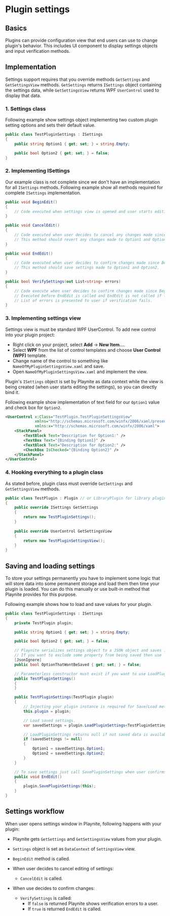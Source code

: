 Plugin settings
=====================

Basics
---------------------

Plugins can provide configuration view that end users can use to change plugin's behavior. This includes UI component to display settings objects and input verification methods.

Implementation
---------------------

Settings support requires that you override methods `GetSettings` and `GetSettingsView` methods. `GetSettings` returns `ISettings` object containing the settings data, while `GetSettingsView` returns WPF `UserControl` used to display that data.

### 1. Settings class

Following example show settings object implementing two custom plugin setting options and sets their default value.

```csharp
public class TestPluginSettings : ISettings
{
    public string Option1 { get; set; } = string.Empty;

    public bool Option2 { get; set; } = false;
}
```

### 2. Implementing ISettings

Our example class is not complete since we don't have an implementation for all `ISettings` methods. Following example show all methods required for complete `ISettings` implementation.

```csharp
public void BeginEdit()
{
    // Code executed when settings view is opened and user starts editing values.
}

public void CancelEdit()
{
    // Code executed when user decides to cancel any changes made since BeginEdit was called.
    // This method should revert any changes made to Option1 and Option2.
}

public void EndEdit()
{
    // Code executed when user decides to confirm changes made since BeginEdit was called.
    // This method should save settings made to Option1 and Option2.
}

public bool VerifySettings(out List<string> errors)
{
    // Code execute when user decides to confirm changes made since BeginEdit was called.
    // Executed before EndEdit is called and EndEdit is not called if false is returned.
    // List of errors is presented to user if verification fails.
}
```

### 3. Implementing settings view

Settings view is must be standard WPF UserControl. To add new control into your plugin project:

- Right click on your project, select **Add** -> **New Item...**.
- Select **WPF** from the list of control templates and choose **User Control (WPF)** template.
- Change name of the control to something like `NameOfMyPluginSettingsView.xaml` and save.
- Open `NameOfMyPluginSettingsView.xaml` and implement the view.

Plugin's `ISettings` object is set by Playnite as data context while the view is being created (when user starts editing the settings), so you can directly bind it.

Following example show implementation of text field for our `Option1` value and check box for `Option2`.

```xml
<UserControl x:Class="TestPlugin.TestPluginSettingsView"
             xmlns="http://schemas.microsoft.com/winfx/2006/xaml/presentation"
             xmlns:x="http://schemas.microsoft.com/winfx/2006/xaml">  
    <StackPanel>
        <TextBlock Text="Description for Option1:" />
        <TextBox Text="{Binding Option1}" />
        <TextBlock Text="Description for Option2:" />
        <CheckBox IsChecked="{Binding Option2}" />
    </StackPanel>
</UserControl>
```

### 4. Hooking everything to a plugin class

As stated before, plugin class must override `GetSettings` and `GetSettingsView` methods.

```csharp
public class TestPlugin : Plugin // or LibraryPlugin for library plugins, implementation is the same.
{    
    public override ISettings GetSettings
    {
        return new TestPluginSettings();
    }
    
    public override UserControl GetSettingsView
    {
        return new TestPluginSettingsView();
    }
}
```

Saving and loading settings
---------------------

To store your settings permanently you have to implement some logic that will store data into some permanent storage and load them then time your plugin is loaded. You can do this manually or use built-in method that Playnite provides for this purpose.

Following example shows how to load and save values for your plugin.

```csharp
public class TestPluginSettings : ISettings
{
    private TestPlugin plugin;

    public string Option1 { get; set; } = string.Empty;

    public bool Option2 { get; set; } = false;

    // Playnite serializes settings object to a JSON object and saves it as text file.
    // If you want to exclude some property from being saved then use `JsonIgnore` ignore attribute.
    [JsonIgnore]
    public bool OptionThatWontBeSaved { get; set; } = false;

    // Parameterless constructor must exist if you want to use LoadPluginSettings method.
    public TestPluginSettings()
    {
    }

    public TestPluginSettings(TestPlugin plugin)
    {
        // Injecting your plugin instance is required for Save/Load method because Playnite saves data to a location based on what plugin requested the operation.
        this.plugin = plugin;

        // Load saved settings.
        var savedSettings = plugin.LoadPluginSettings<TestPluginSettings>();

        // LoadPluginSettings returns null if not saved data is available.
        if (savedSettings != null)
        {
            Option1 = savedSettings.Option1;
            Option2 = savedSettings.Option2;
        }
    }

    // To save settings just call SavePluginSettings when user confirms changes.
    public void EndEdit()
    {
        plugin.SavePluginSettings(this);
    }
}

```

Settings workflow
---------------------

When user opens settings window in Playnite, following happens with your plugin:

- Playnite gets `GetSettings` and `GetSettingsView` values from your plugin.
- `Settings` object is set as `DataContext` of `SettingsView` view.
- `BeginEdit` method is called.

- When user decides to cancel editing of settings:
    - `CancelEdit` is called.

- When use decides to confirm changes:
    - `VerifySettings` is called:
        - If `false` is returned Playnite shows verification errors to a user.
        - If `true` is returned `EndEdit` is called.